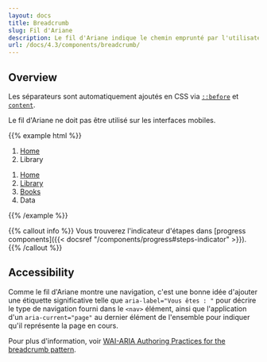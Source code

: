 ```yaml
---
layout: docs
title: Breadcrumb
slug: Fil d'Ariane
description: Le fil d'Ariane indique le chemin emprunté par l'utilisateur dans une section et peut le ramener à une page de niveau supérieur. Il indique donc l'emplacement de l'utilisateur dans la hiérarchie du site. Le fil d'Ariane est nécessaire sur les interfaces comportant des arborescences profondes.
url: /docs/4.3/components/breadcrumb/
---
```


## Overview

Les séparateurs sont automatiquement ajoutés en CSS via [`::before`](https://developer.mozilla.org/en-US/docs/Web/CSS/::before) et [`content`](https://developer.mozilla.org/en-US/docs/Web/CSS/content).

Le fil d'Ariane ne doit pas être utilisé sur les interfaces mobiles.

{{% example html %}}
<nav aria-label="Vous êtes : " role="navigation">
  <ol class="breadcrumb">
    <li class="breadcrumb-item"><a href="#">Home</a></li>
    <li class="breadcrumb-item active" aria-current="page">Library</li>
  </ol>
</nav>

<nav aria-label="Vous êtes : " role="navigation">
  <ol class="breadcrumb">
    <li class="breadcrumb-item"><a href="#">Home</a></li>
    <li class="breadcrumb-item"><a href="#">Library</a></li>
    <li class="breadcrumb-item"><a href="#">Books</a></li>
    <li class="breadcrumb-item active" aria-current="page">Data</li>
  </ol>
</nav>
{{% /example %}}

{{% callout info %}}
Vous trouverez l'indicateur d'étapes dans [progress components]({{< docsref "/components/progress#steps-indicator" >}}).
{{% /callout %}}

## Accessibility

Comme le fil d'Ariane montre une navigation, c'est une bonne idée d'ajouter une étiquette significative telle que `aria-label="Vous êtes : "` pour décrire le type de navigation fourni dans le `<nav>` élément, ainsi que l'application d'un `aria-current="page"` au dernier élément de l'ensemble pour indiquer qu'il représente la page en cours.

Pour plus d'information, voir [WAI-ARIA Authoring Practices for the breadcrumb pattern](https://www.w3.org/TR/wai-aria-practices/#breadcrumb).

